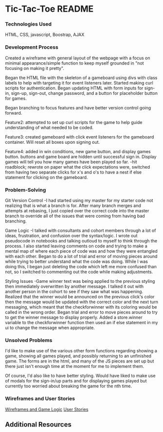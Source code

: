 # Tic-Tac-Toe README

### Technologies Used
HTML, CSS, javascript, Boostrap, AJAX

### Development Process
Created a wireframe with general layout of the webpage with a focus on minimal appearance/simple function to keep myself grounded in "not focusing on making it pretty".

Began the HTML file with the skeleton of a gameboard using divs with class labels to help with targeting it for event listeners later.
Started making curl scripts for authentication. Began updating HTML with form inputs for sign-in, sign-up, sign-out, change password, and a button for placeholder button for games.

Began branching to focus features and have better version control going forward.

Feature2: attempted to set up curl scripts for the game to help guide understanding of what needed to be coded.

Feature3: created gameboard with click event listeners for the gameboard container. Will reset all boxes upon signing out.

Feature4: added in win conditions, new game button, and display games button. buttons and game board are hidden until successful sign in. Display games will tell you how many games have been played so far.
-hit roadblock; rewrote on paper what the click expectations were, switched from having two separate clicks for x's and o's to have a nest if else statement for clicking on the gameboard.


### Problem-Solving
Git Version Control
  -I had started using my master for my starter code not realizing that is what a branch is for. After many branch merges and attempts at rebasing, I just copied over the correct code into the master branch to override all of the issues that were coming from having bad branching.

Game Logic
  -I talked with consultants and cohort members through a lot of ideas, frustration, and confusion over the syntax/logic. I wrote out pseudocode in notebooks and talking outloud to myself to think through the process. I also started leaving comments on code and trying to make a mental map of where each piece of code was and how they were entangled with each other. Began to do a lot of trial and error of moving pieces around while trying to better understand what the code was doing. While I was doing this, I began just deleting the code which left me more confused than not, so I switched to commenting out the code while making adjustments. 

Styling Issues
  -Game winner text was being applied to the previous styling then immediately overwritten by another message. I talked it out with another person in the cohort to see if they saw what was happening. Realized that the winner would be announced on the previous click's color then the message would be updated with the correct color and the next turn messaging, which meant that the checkforwinner with its coloring would be called in the wrong order. Began trial and error to move pieces around to try to get the winner message to display properly. Added a store.winner variable to the checkforwinner function then used an if else statement in my ui to change the message when appropriate.

### Unsolved Problems
I'd like to make use of the various other form functions regarding showing a game, showing all games played, and possibly returning to an unfinished game. The forms are in the html, and many of the JS pieces are set up but there just isn't enough time at the moment for me to implement them.

Of course, I'd also like to have better styling. Would have liked to make use of modals for the sign-in/up parts and for displaying games played but currently too worried about breaking the game for the nth time.

### Wireframes and User Stories
[Wireframes and Game Logic](https://docs.google.com/document/d/11EOo66GlwZ4Z36bkBZ1rLE_e6uPFOURrwaPe-qyy9tY/edit?usp=sharing)
[User Stories](https://docs.google.com/document/d/1iTRYgMV0XK1UHUHtS1pb5L_2ZRFf8WYD2LOeXDgZZbU/edit?usp=sharing)
## Additional Resources
